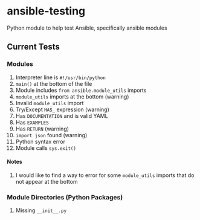 # ansible-testing
Python module to help test Ansible, specifically ansible modules

## Current Tests

### Modules

1. Interpreter line is `#!/usr/bin/python`
1. `main()` at the bottom of the file
1. Module includes `from ansible.module_utils` imports
1. `module_utils` imports at the bottom (warning)
1. Invalid `module_utils` import
1. Try/Except `HAS_` expression (warning)
1. Has `DOCUMENTATION` and is valid YAML
1. Has `EXAMPLES`
1. Has `RETURN` (warning)
1. `import json` found (warning)
1. Python syntax error
1. Module calls `sys.exit()`

#### Notes

1. I would like to find a way to error for some `module_utils` imports that do not appear at the bottom

### Module Directories (Python Packages)

1. Missing `__init__.py`
